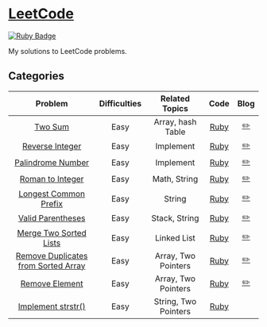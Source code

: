 # [LeetCode](https://leetcode.com/) 
[![Ruby Badge](https://img.shields.io/badge/Ruby-2.7.0-red)](#)

My solutions to LeetCode problems.

## Categories
| Problem | Difficulties | Related Topics | Code | Blog |
|:-------:|:------------:|:--------------:|:----:|:-----------:|
| [Two Sum][1] | Easy    | Array, hash Table | [Ruby](./easy/two_sum.rb) | [:pencil2:][1-blog]
| [Reverse Integer][7] | Easy    | Implement | [Ruby](./easy/reverse_integer.rb) | [:pencil2:][7-blog]
| [Palindrome Number][9] | Easy    | Implement | [Ruby](./easy/palindrome_number.rb) | [:pencil2:][9-blog]
| [Roman to Integer][13] | Easy    | Math, String | [Ruby](./easy/roman-to-integer.rb) |[:pencil2:][13-blog]
| [Longest Common Prefix][14] | Easy    | String | [Ruby](./easy/longest-common-prefix.rb) |[:pencil2:][14-blog]|
| [Valid Parentheses][20] | Easy    | Stack, String | [Ruby](./easy/valid-parentheses.rb) |[:pencil2:][20-blog]|
| [Merge Two Sorted Lists][21] | Easy    | Linked List | [Ruby](./easy/merge-two-sorted-lists.rb) |[:pencil2:][21-blog] |
| [Remove Duplicates from Sorted Array][26] | Easy    | Array, Two Pointers | [Ruby](./easy/remove-duplicates-from-sorted-array.rb) |[:pencil2:][26-blog]|
| [Remove Element][27] | Easy    | Array, Two Pointers | [Ruby](./easy/remove-element.rb) |[:pencil2:][27-blog]|
| [Implement strstr()][28] | Easy    | String, Two Pointers | [Ruby](./easy/implement-strstr.rb) ||

[1]: https://leetcode.com/problems/two-sum/
[7]: https://leetcode.com/problems/reverse-integer/
[9]: https://leetcode.com/problems/palindrome_number/
[13]: https://leetcode.com/problems/roman-to-integer/
[14]: https://leetcode.com/problems/longest-common-prefix/
[20]: https://leetcode.com/problems/valid-parentheses/
[21]: https://leetcode.com/problems/merge-two-sorted-list/
[26]: https://leetcode.com/problems/remove-duplicates-from-two-sorted-array/
[27]: https://leetcode.com/problems/remove-element/
[28]: https://leetcode.com/problems/implement-strstr/

[1-blog]: https://www.jioneeu.com/en-leetcode-1-two-sum
[7-blog]: https://www.jioneeu.com/en-leetcode-7-reverse-integer
[9-blog]: https://www.jioneeu.com/en-leetcode-9-palindrome-number
[13-blog]: https://www.jioneeu.com/en-leetcode-13-roman-to-integer
[14-blog]: https://www.jioneeu.com/en-leetcode-14-longest-common-prefix
[20-blog]: https://www.jioneeu.com/en-leetcode-20-valid-parentheses
[21-blog]: https://www.jioneeu.com/en-leetcode-21-merge-two-sorted-lists
[26-blog]: https://www.jioneeu.com/en-leetcode-26-remove-duplicates-from-sorted-array
[27-blog]: https://www.jioneeu.com/ja-leetcode-27-remove-element
